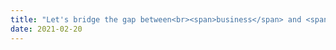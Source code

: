 ```yaml
---
title: "Let's bridge the gap between<br><span>business</span> and <span>consumers</span>."
date: 2021-02-20
---
```

